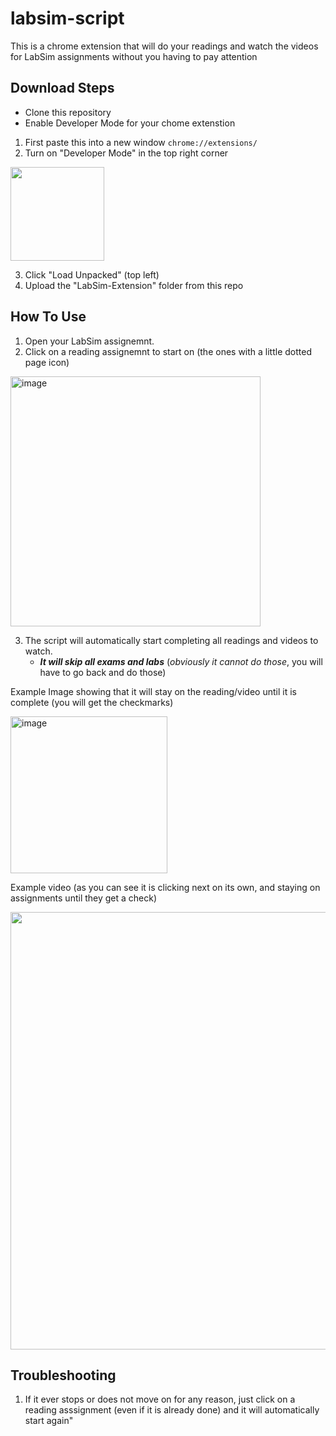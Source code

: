 # labsim-script
This is a chrome extension that will do your readings and watch the videos for LabSim assignments without you having to pay attention

## Download Steps
- Clone this repository
- Enable Developer Mode for your chome extenstion 
1. First paste this into a new window `chrome://extensions/`
2. Turn on "Developer Mode" in the top right corner 
<img src="https://user-images.githubusercontent.com/73144742/232959983-214a96c7-5b62-4b87-9035-7de64aa7d78a.png" height="150"/>

3. Click "Load Unpacked" (top left)
4. Upload the "LabSim-Extension" folder from this repo 

## How To Use
1. Open your LabSim assignemnt. 
2. Click on a reading assignemnt to start on (the ones with a little dotted page icon)
<img width="400" alt="image" src="https://user-images.githubusercontent.com/73144742/232961005-082d7487-8165-47b0-adfa-27485baae19d.png">

3. The script will automatically start completing all readings and videos to watch.
   - ***It will skip all exams and labs*** (*obviously it cannot do those*, you will have to go back and do those)
   
Example Image showing that it will stay on the reading/video until it is complete (you will get the checkmarks)

<img width="251" alt="image" src="https://user-images.githubusercontent.com/73144742/232961817-b8fa0545-6029-49e0-b6ad-07a481748fa1.png">

   
Example video (as you can see it is clicking next on its own, and staying on assignments until they get a check)

<img src="https://media.giphy.com/media/v1.Y2lkPTc5MGI3NjExMjkwODlhMTA0ZTVkYjAwMTU2NDI0MzU0NjE5M2RlYjNjYjkyYWRhMCZjdD1n/XRWJpWhIG9sRZyatvu/giphy.gif" width="700"/>
   
## Troubleshooting
1. If it ever stops or does not move on for any reason, just click on a reading asssignment (even if it is already done) and it will automatically start again"
